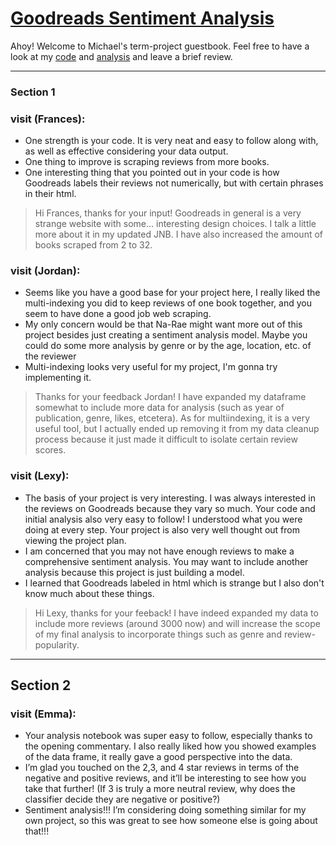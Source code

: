 # [Goodreads Sentiment Analysis](https://github.com/Data-Science-for-Linguists-2021/Goodreads-Sentiment-Analysis)
Ahoy! Welcome to Michael's term-project guestbook. Feel free to have a look at my [code](https://github.com/Data-Science-for-Linguists-2021/Goodreads-Sentiment-Analysis/blob/main/book_scraper.py) and [analysis](https://github.com/Data-Science-for-Linguists-2021/Goodreads-Sentiment-Analysis/blob/main/analysis.ipynb) and leave a brief review.

---

### Section 1

### visit (Frances):
 - One strength is your code. It is very neat and easy to follow along with, as well as effective considering your data output.
 - One thing to improve is scraping reviews from more books.
 - One interesting thing that you pointed out in your code is how Goodreads labels their reviews not numerically, but with certain phrases in their html.
 > Hi Frances, thanks for your input! Goodreads in general is a very strange website with some... interesting design choices. I talk a little more about it in my updated JNB. I have also increased the amount of books scraped from 2 to 32. 

### visit (Jordan):
 - Seems like you have a good base for your project here, I really liked the multi-indexing you did to keep reviews of one book together, and you seem to have done a good job web scraping.
 - My only concern would be that Na-Rae might want more out of this project besides just creating a sentiment analysis model. Maybe you could do some more analysis by genre or by the age, location, etc. of the reviewer
 - Multi-indexing looks very useful for my project, I'm gonna try implementing it.
 > Thanks for your feedback Jordan! I have expanded my dataframe somewhat to include more data for analysis (such as year of publication, genre, likes, etcetera). As for multiindexing, it is a very useful tool, but I actually ended up removing it from my data cleanup process because it just made it difficult to isolate certain review scores.

### visit (Lexy):
- The basis of your project is very interesting. I was always interested in the reviews on Goodreads because they vary so much. Your code and initial analysis also very easy to follow! I understood what you were doing at every step. Your project is also very well thought out from viewing the project plan.
- I am concerned that you may not have enough reviews to make a comprehensive sentiment analysis. You may want to include another analysis because this project is just building a model.
- I learned that Goodreads labeled in html which is strange but I also don't know much about these things.
> Hi Lexy, thanks for your feeback! I have indeed expanded my data to include more reviews (around 3000 now) and will increase the scope of my final analysis to incorporate things such as genre and review-popularity.

---

## Section 2

### visit (Emma):
- Your analysis notebook was super easy to follow, especially thanks to the opening commentary. I also really liked how you showed examples of the data frame, it really gave a good perspective into the data.
- I’m glad you touched on the 2,3, and 4 star reviews in terms of the negative and positive reviews, and it’ll be interesting to see how you take that further! (If 3 is truly a more neutral review, why does the classifier decide they are negative or positive?)
- Sentiment analysis!!! I’m considering doing something similar for my own project, so this was great to see how someone else is going about that!!!
